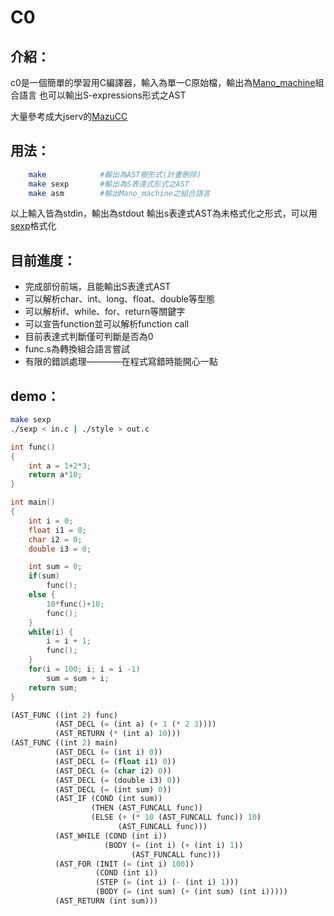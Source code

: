 # C0

## 介紹：

c0是一個簡單的學習用C編譯器，輸入為單一C原始檔，輸出為[Mano\_machine](https://en.wikipedia.org/wiki/Mano_machine)組合語言
也可以輸出S-expressions形式之AST

大量參考成大jserv的[MazuCC](https://github.com/jserv/MazuCC)

## 用法：

```bash
    make            #輸出為AST樹形式(計畫刪除)
    make sexp       #輸出為S表達式形式之AST
    make asm        #輸出Mano_machine之組合語言
```
以上輸入皆為stdin，輸出為stdout
輸出s表達式AST為未格式化之形式，可以用[sexp](https://github.com/hwei115j/sexp)格式化

## 目前進度：

- 完成部份前端，且能輸出S表達式AST
- 可以解析char、int、long、float、double等型態
- 可以解析if、while、for、return等關鍵字
- 可以宣告function並可以解析function call
- 目前表達式判斷僅可判斷是否為0
- func.s為轉換組合語言嘗試
- 有限的錯誤處理————在程式寫錯時能開心一點

## demo：

```bash
make sexp
./sexp < in.c | ./style > out.c
```

```C
int func()
{
    int a = 1+2*3;
    return a*10;
}

int main()
{
    int i = 0;
    float i1 = 0;
    char i2 = 0;
    double i3 = 0;

    int sum = 0;
    if(sum) 
        func();
    else {
        10*func()+10;
        func();
    }
    while(i) {
        i = i + 1;
        func();
    }
    for(i = 100; i; i = i -1)
        sum = sum + i;
    return sum;
}
```

```lisp
(AST_FUNC ((int 2) func)
          (AST_DECL (= (int a) (+ 1 (* 2 3))))
          (AST_RETURN (* (int a) 10)))
(AST_FUNC ((int 2) main)
          (AST_DECL (= (int i) 0))
          (AST_DECL (= (float i1) 0))
          (AST_DECL (= (char i2) 0))
          (AST_DECL (= (double i3) 0))
          (AST_DECL (= (int sum) 0))
          (AST_IF (COND (int sum))
                  (THEN (AST_FUNCALL func))
                  (ELSE (+ (* 10 (AST_FUNCALL func)) 10)
                        (AST_FUNCALL func)))
          (AST_WHILE (COND (int i))
                     (BODY (= (int i) (+ (int i) 1))
                           (AST_FUNCALL func)))
          (AST_FOR (INIT (= (int i) 100))
                   (COND (int i))
                   (STEP (= (int i) (- (int i) 1)))
                   (BODY (= (int sum) (+ (int sum) (int i)))))
          (AST_RETURN (int sum))) 
```
